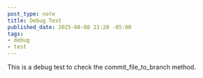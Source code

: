 ```yaml
---
post_type: note
title: Debug Test
published_date: 2025-08-08 21:20 -05:00
tags:
- debug
- test
---
```


This is a debug test to check the commit_file_to_branch method.
